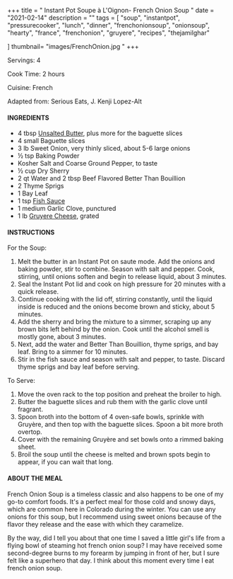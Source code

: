 +++
title = " Instant Pot Soupe à L'Oignon- French Onion Soup "
date = "2021-02-14"
description = ""
tags = [
    "soup",
    "instantpot",
    "pressurecooker",
    "lunch",
    "dinner",
    "frenchonionsoup",
    "onionsoup",
    "hearty",
    "france",
    "frenchonion",
    "gruyere",
    "recipes",
    "thejamilghar"
    
]
thumbnail= "images/FrenchOnion.jpg "
+++

Servings: 4 <!--more-->

Cook Time: 2 hours 

Cuisine: French 

Adapted from: Serious Eats, J. Kenji Lopez-Alt

#### INGREDIENTS 

* 4 tbsp [Unsalted Butter](https://amzn.to/2NK7WbO), plus more for the baguette slices
* 4 small Baguette slices
* 3 lb Sweet Onion, very thinly sliced, about 5-6 large onions
* ½ tsp Baking Powder 
* Kosher Salt and Coarse Ground Pepper, to taste  
* ½ cup Dry Sherry 
* 2 qt Water and 2 tbsp Beef Flavored Better Than Bouillion 
* 2 Thyme Sprigs 
* 1 Bay Leaf 
* 1 tsp [Fish Sauce](https://amzn.to/3jMYZdj) 
* 1 medium Garlic Clove, punctured
* 1 lb [Gruyere Cheese](https://amzn.to/3aZfe2E), grated 

#### INSTRUCTIONS 

For the Soup:  

1. Melt the butter in an Instant Pot on saute mode. Add the onions and baking powder, stir to combine. Season with salt and pepper. Cook, stirring, until onions soften and begin to release liquid, about 3 minutes. 
2. Seal the Instant Pot lid and cook on high pressure for 20 minutes with a quick release. 
3. Continue cooking with the lid off, stirring constantly, until the liquid inside is reduced and the onions become brown and sticky, about 5 minutes.
4. Add the sherry and bring the mixture to a simmer, scraping up any brown bits left behind by the onion. Cook until the alcohol smell is mostly gone, about 3 minutes.
5. Next, add the water and Better Than Bouillion, thyme sprigs, and bay leaf. Bring to a simmer for 10 minutes.
6. Stir in the fish sauce and season with salt and pepper, to taste. Discard thyme sprigs and bay leaf before serving.

To Serve: 

1. Move the oven rack to the top position and preheat the broiler to high.  
2. Butter the baguette slices and rub them with the garlic clove until fragrant. 
3. Spoon broth into the bottom of 4 oven-safe bowls, sprinkle with Gruyère, and then top with the baguette slices. Spoon a bit more broth overtop. 
4. Cover with the remaining Gruyère and set bowls onto a rimmed baking sheet. 
5. Broil the soup until the cheese is melted and brown spots begin to appear, if you can wait that long.  

#### ABOUT THE MEAL

French Onion Soup is a timeless classic and also happens to be one of my go-to comfort foods. It's a perfect meal for those cold and snowy days, which are common here in Colorado during the winter. You can use any onions for this soup, but I recommend using sweet onions because of the flavor they release and the ease with which they caramelize. 

By the way, did I tell you about that one time I saved a little girl's life from a flying bowl of steaming hot french onion soup? I may have received some second-degree burns to my forearm by jumping in front of her, but I sure felt like a superhero that day. I think about this moment every time I eat french onion soup.
